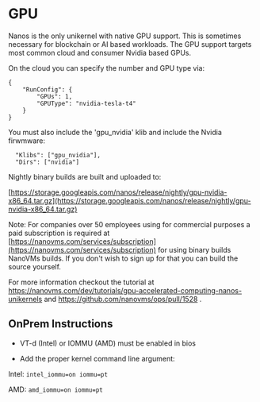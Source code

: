 GPU
=======

Nanos is the only unikernel with native GPU support. This is sometimes
necessary for blockchain or AI based workloads. The GPU support targets
most common cloud and consumer Nvidia based GPUs.

On the cloud you can specify the number and GPU type via:

```
{
    "RunConfig": {
        "GPUs": 1,
        "GPUType": "nvidia-tesla-t4"
    }
}
```

You must also include the 'gpu_nvidia' klib and include the Nvidia
firwmware:

```
  "Klibs": ["gpu_nvidia"],
  "Dirs": ["nvidia"]
```

Nightly binary builds are built and uploaded to:

[https://storage.googleapis.com/nanos/release/nightly/gpu-nvidia-x86_64.tar.gz](https://storage.googleapis.com/nanos/release/nightly/gpu-nvidia-x86_64.tar.gz)

Note: For companies over 50 employees using for commercial purposes a
paid subscription is required at [https://nanovms.com/services/subscription](https://nanovms.com/services/subscription) for using binary builds NanoVMs builds. If you don't wish to sign up for that you can build the source yourself.

For more information checkout the tutorial at
https://nanovms.com/dev/tutorials/gpu-accelerated-computing-nanos-unikernels
and https://github.com/nanovms/ops/pull/1528 .

## OnPrem Instructions

* VT-d (Intel) or IOMMU (AMD) must be enabled in bios

* Add the proper kernel command line argument:

Intel:
    ```intel_iommu=on iommu=pt```

AMD:
    ```amd_iommu=on iommu=pt```

